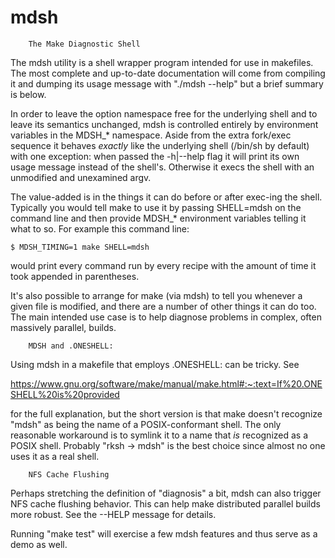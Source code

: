 # mdsh
		The Make Diagnostic Shell

The mdsh utility is a shell wrapper program intended for use in
makefiles.  The most complete and up-to-date documentation will come
from compiling it and dumping its usage message with "./mdsh --help"
but a brief summary is below.

In order to leave the option namespace free for the underlying shell
and to leave its semantics unchanged, mdsh is controlled entirely by
environment variables in the MDSH_* namespace.  Aside from the extra
fork/exec sequence it behaves *exactly* like the underlying shell
(/bin/sh by default) with one exception: when passed the -h|--help flag
it will print its own usage message instead of the shell's. Otherwise
it execs the shell with an unmodified and unexamined argv.

The value-added is in the things it can do before or after exec-ing the
shell. Typically you would tell make to use it by passing SHELL=mdsh on
the command line and then provide MDSH_* environment variables telling
it what to so. For example this command line:

    $ MDSH_TIMING=1 make SHELL=mdsh

would print every command run by every recipe with the amount of time
it took appended in parentheses.

It's also possible to arrange for make (via mdsh) to tell you whenever a
given file is modified, and there are a number of other things it can do
too. The main intended use case is to help diagnose problems in complex,
often massively parallel, builds.

		MDSH and .ONESHELL:

Using mdsh in a makefile that employs .ONESHELL: can be tricky. See

https://www.gnu.org/software/make/manual/make.html#:~:text=If%20.ONESHELL%20is%20provided

for the full explanation, but the short version is that make doesn't
recognize "mdsh" as being the name of a POSIX-conformant shell. The only
reasonable workaround is to symlink it to a name that _is_ recognized as
a POSIX shell. Probably "rksh -> mdsh" is the best choice since almost
no one uses it as a real shell.

		NFS Cache Flushing

Perhaps stretching the definition of "diagnosis" a bit, mdsh can also
trigger NFS cache flushing behavior. This can help make distributed
parallel builds more robust. See the --HELP message for details.

Running "make test" will exercise a few mdsh features and thus serve
as a demo as well.
